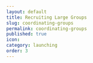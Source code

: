 ```yaml
---
layout: default
title: Recruiting Large Groups 
slug: coordinating-groups
permalink: coordinating-groups
published: true
icon:
category: launching
order: 3
---
```

